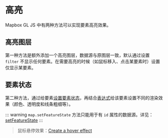 # 高亮

Mapbox GL JS 中有两种方法可以实现要素高亮效果。

## 高亮图层

第一种方法是额外添加一个高亮图层，数据源与原图层一致，默认通过设置 `filter` 不显示任何要素。在需要高亮的时候（如鼠标移入、点击某要素时）设置仅显示某要素。

<ClientOnly>
  <common-code-view name="starter-tutorials-highlight-1"/>
</ClientOnly>

## 要素状态

第二种方法，通过给要素[设置要素状态](https://docs.mapbox.com/mapbox-gl-js/api/map/#map#setfeaturestate)，再结合[表达式](https://docs.mapbox.com/mapbox-gl-js/style-spec/expressions/#feature-state)给该要素设置不同的渲染效果（颜色、透明度和线条粗细等）。

::: warning
`map.setFeatureState` 方法只能用于有 `id` 属性的数据源。详见：[setFeatureState](https://docs.mapbox.com/mapbox-gl-js/api/map/#map#setfeaturestate)
:::

<ClientOnly>
  <common-code-view name="starter-tutorials-highlight-2"/>
</ClientOnly>

> 鼠标悬停效果：[Create a hover effect](https://docs.mapbox.com/mapbox-gl-js/example/hover-styles/)

